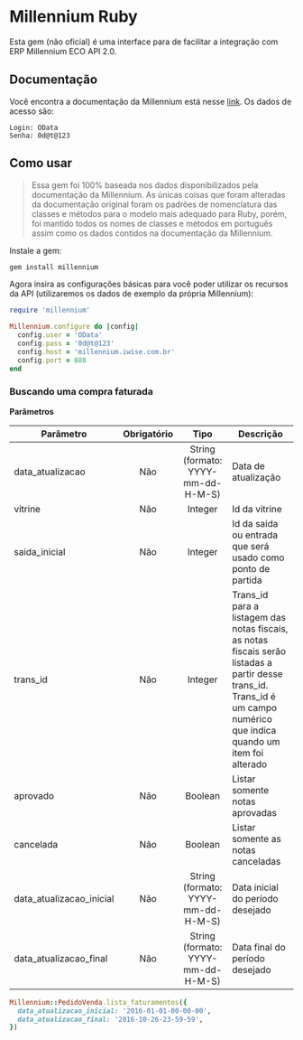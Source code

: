 # Millennium Ruby

Esta gem (não oficial) é uma interface para de facilitar a integração com ERP Millennium ECO API 2.0.

## Documentação

Você encontra a documentação da Millennium está nesse [link](http://millennium.iwise.com.br:888/api/millenium_eco/$help). Os dados de acesso são:

```
Login: OData
Senha: 0d@t@123
```

## Como usar

> Essa gem foi 100% baseada nos dados disponibilizados pela documentação da Millennium. As únicas coisas que foram alteradas da documentação original foram os padrões de nomenclatura das classes e métodos para o modelo mais adequado para Ruby, porém, foi mantido todos os nomes de classes e métodos em português assim como os dados contidos na documentação da Millennium.

Instale a gem:

```bash
gem install millennium
```

Agora insira as configurações básicas para você poder utilizar os recursos da API (utilizaremos os dados de exemplo da própria Millennium):

```ruby
require 'millennium'

Millennium.configure do |config|
  config.user = 'OData'
  config.pass = '0d@t@123'
  config.host = 'millennium.iwise.com.br'
  config.port = 888
end
```

### Buscando uma compra faturada

**Parâmetros**

| Parâmetro                | Obrigatório | Tipo                               | Descrição                          |
| ------------------------ | :---------: | :--------------------------------: | ---------------------------------- |
| data_atualizacao         | Não         | String (formato: YYYY-mm-dd-H-M-S) | Data de atualização                |
| vitrine                  | Não         | Integer                            | Id da vitrine                      |
| saida_inicial            | Não         | Integer                            | Id da saida ou entrada que será usado como ponto de partida |
| trans_id                 | Não         | Integer                            | Trans_id para a listagem das notas fiscais, as notas fiscais serão listadas a partir desse trans_id. Trans_id é um campo numérico que indica quando um item foi alterado |
| aprovado                 | Não         | Boolean                            | Listar somente notas aprovadas     |
| cancelada                | Não         | Boolean                            | Listar somente as notas canceladas |
| data_atualizacao_inicial | Não         | String (formato: YYYY-mm-dd-H-M-S) | Data inicial do período desejado   |
| data_atualizacao_final   | Não         | String (formato: YYYY-mm-dd-H-M-S) | Data final do período desejado   |

```ruby
Millennium::PedidoVenda.lista_faturamentos({
  data_atualizacao_inicial: '2016-01-01-00-00-00',
  data_atualizacao_final: '2016-10-26-23-59-59',
})
```
